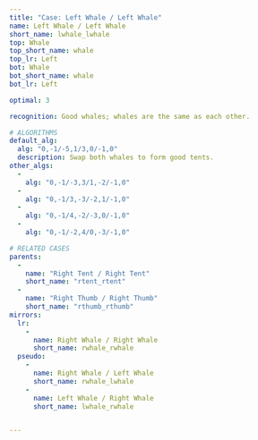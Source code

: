 ```yaml
---
title: "Case: Left Whale / Left Whale"
name: Left Whale / Left Whale
short_name: lwhale_lwhale
top: Whale
top_short_name: whale
top_lr: Left
bot: Whale
bot_short_name: whale
bot_lr: Left

optimal: 3

recognition: Good whales; whales are the same as each other.

# ALGORITHMS
default_alg:
  alg: "0,-1/-5,1/3,0/-1,0"
  description: Swap both whales to form good tents.
other_algs:
  -
    alg: "0,-1/-3,3/1,-2/-1,0"
  -
    alg: "0,-1/3,-3/-2,1/-1,0"
  -
    alg: "0,-1/4,-2/-3,0/-1,0"
  -
    alg: "0,-1/-2,4/0,-3/-1,0"

# RELATED CASES
parents:
  -
    name: "Right Tent / Right Tent"
    short_name: "rtent_rtent"
  -
    name: "Right Thumb / Right Thumb"
    short_name: "rthumb_rthumb"
mirrors:
  lr:
    -
      name: Right Whale / Right Whale
      short_name: rwhale_rwhale
  pseudo:
    -
      name: Right Whale / Left Whale
      short_name: rwhale_lwhale
    -
      name: Left Whale / Right Whale
      short_name: lwhale_rwhale


---
```


